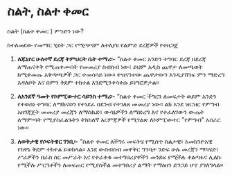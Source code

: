 # ስልት, ስልተ ቀመር 
ስልት (ስልተ ቀመር ) ምንድን ነው?

ከተለመደው የመማር ሂደት ጋር የሚጣጣም ለተለያዩ የልምድ ደረጃዎች የተዘጋጀ

1. **ለጁኒየር ሁለተኛ ደረጃ ትምህርት ቤት ተማሪ፡-** “ስልተ ቀመር  አንድን ተግባር ደረጃ በደረጃ ለማጠናቀቅ የሚጠቀሙበት የመመሪያ ስብስብ ነው፣ ይህም አዲስ ጨዋታ ለመጫወት ከሚቀመጡ አቅጣጫዎች ጋር ተመሳሳይ ነው። ተዝናንተው ጨዋታውን እንዲያሸንፍ ምን ማድረግ እዳለቦት እና በምን ቅደም ተከተል እንደሚንቀሳቀሱ ይነግሮዎታል።

2. **ለአንደኛ ዓመት የኮምፒውተር ሳይንስ ተማሪ፡-** “ስልተ ቀመር ችግርን ለመፍታት ወይም አንድን የተወሰነ ተግባር ለማከናወን የተነደፈ በደንብ የተገለጸ መመሪያ ነው። ልክ እንደ ዝርዝር የምግብ አዘገጃጀት መመሪያ መረጃን ለማስኬድ፣ ውሳኔዎችን ለማድረግ እና የተፈለገውን ውጤት ለማምጣት የሚያስፈልጉትን ትክክለኛ እርምጃዎች የሚገልጽ ለኮምፒውተር "የምግብ" አሰራር ነው።

3. **ለወቅታዊ የሶፍትዌር ገንቢ፡-** “ስልተ ቀመር ለችግሩ መፍትሄ የሚሰጥ ስልታዊ፣ አመክንዮአዊ የክዋኔ ቅደም ተከተል ይወክላል። እንደ ውስብስብ መዋቅር ግንባታ ንድፍ ሁሉ መረጃን ማካሄድ፣ ሥራዎችን በራስ ሰር መሥራት እና የተራቀቁ መተግበሪያዋችን መንደፍ የሚችሉ ቀልጣፋና ሊለኩ የሚችሉ ሥርዓቶችን ለመፍጠር የሚያስችል መተግበሪያ ልማት የማዕዘን ድንጋይ ሆኖ ያገለግላል።
